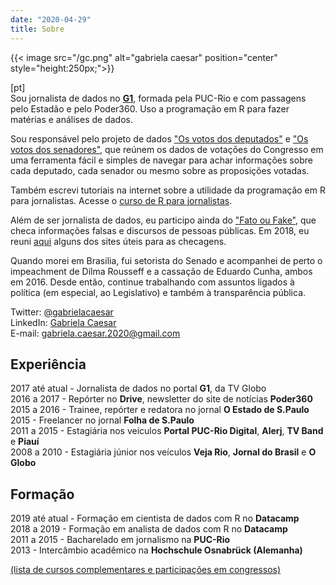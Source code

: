 ```yaml
---
date: "2020-04-29"
title: Sobre
---
```

{{< image src="/gc.png" alt="gabriela caesar" position="center" style="height:250px;">}}

[pt]      
Sou jornalista de dados no [**G1**](https://g1.globo.com), formada pela PUC-Rio e com passagens pelo Estadão e pelo Poder360. Uso a programação em R para fazer matérias e análises de dados. 

Sou responsável pelo projeto de dados ["Os votos dos deputados"](https://especiais.g1.globo.com/politica/2019/o-voto-dos-deputados/#/) e ["Os votos dos senadores"](https://especiais.g1.globo.com/politica/2019/o-voto-dos-senadores/#/), que reúnem os dados de votações do Congresso em uma ferramenta fácil e simples de navegar para achar informações sobre cada deputado, cada senador ou mesmo sobre as proposições votadas.           

Também escrevi tutoriais na internet sobre a utilidade da programação em R para jornalistas. Acesse o [curso de R para jornalistas](https://www.curso-de-programacao-em-r-para-jornalistas.com/).

Além de ser jornalista de dados, eu participo ainda do ["Fato ou Fake"](https://g1.globo.com/fato-ou-fake/), que checa informações falsas e discursos de pessoas públicas. Em 2018, eu reuni [aqui](https://gabrielacaesar.github.io/contra-as-fake-news/) alguns dos sites úteis para as checagens. 

Quando morei em Brasilia, fui setorista do Senado e acompanhei de perto o impeachment de Dilma Rousseff e a cassação de Eduardo Cunha, ambos em 2016. Desde então, continue trabalhando com assuntos ligados à política (em especial, ao Legislativo) e também à transparência pública.
 

Twitter: [@gabrielacaesar](https://twitter.com/gabrielacaesar)          
LinkedIn: [Gabriela Caesar](https://www.linkedin.com/in/gabrielacaesar/)            
E-mail: gabriela.caesar.2020@gmail.com        

## Experiência     
2017 até atual - Jornalista de dados no portal **G1**, da TV Globo     
2016 a 2017 - Repórter no **Drive**, newsletter do site de notícias **Poder360**     
2015 a 2016 - Trainee, repórter e redatora no jornal **O Estado de S.Paulo**     
2015 - Freelancer no jornal **Folha de S.Paulo**     
2011 a 2015 - Estagiária nos veículos **Portal PUC-Rio Digital**, **Alerj**, **TV Band** e **Piauí**   
2008 a 2010 - Estagiária júnior nos veículos **Veja Rio**, **Jornal do Brasil** e **O Globo**     

## Formação       
2019 até atual - Formação em cientista de dados com R no **Datacamp**     
2018 a 2019 - Formação em analista de dados com R no **Datacamp**       
2011 a 2015 - Bacharelado em jornalismo na **PUC-Rio**        
2013 - Intercâmbio acadêmico na **Hochschule Osnabrück (Alemanha)**

[(lista de cursos complementares e participações em congressos)](https://www.gabrielacaesar.press/courses/)
